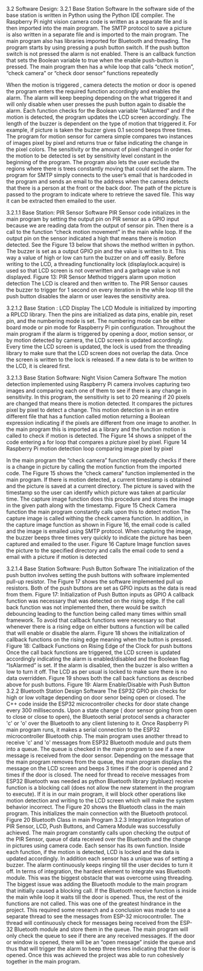 3.2 Software Design: 
3.2.1 Base Station Software
In the software side of the base station is written in Python using the Python IDE compiler. 
The Raspberry Pi night vision camera code is written as a separate file and is then imported into the main program.
The SMTP protocol to save a picture is also written in a separate file and is imported to the main program.
The main program also has libraries imported for Bluetooth and threading.
The program starts by using pressing a push button switch. If the push button switch is not pressed the alarm is not enabled. 
There is an callback function that sets the Boolean variable to true when the enable push-button is pressed. 
The main program then has a while loop that calls “check motion”, “check camera” or “check door sensor” functions repeatedly

When the motion is triggered , camera detects the motion or door is opened the program enters the required function accordingly and enables the alarm. 
The alarm will keep beeping depending on the what triggered it and will only disable when user presses the push button again to disable the alarm.
Each function checks for the Boolean variable “IsAlarmed” and if the motion is detected, the program updates the LCD screen accordingly.
The length of the buzzer is dependent on the type of motion that triggered it.
For example, if picture is taken the buzzer gives 0.1 second beeps three times.
The program for motion sensor for camera simple compares two instances of images pixel by pixel and returns true or 
false indicating the change in the pixel colors. The sensitivity or the amount of pixel changed in order for the motion to be 
detected is set by sensitivity level constant in the beginning of the program. 
The program also lets the user exclude the regions where there is trees constantly moving that could set the alarm.
The program for SMTP simply connects to the user’s email that is hardcoded in the program and sends an email to the address when 
the camera detects that there is a person at the front or the back door. The path of the picture is passed to the program to indicate
 where to retrieve the saved file. This way it can be extracted then emailed to the user.

3.2.1.1 Base Station: PIR Sensor Software
PIR Sensor code initializes in the main program by setting the output pin on PIR sensor as a 
GPIO input because we are reading data from the output of sensor pin. Then there is a call to the function 
“check motion movement” in the main while loop. If the output pin on the sensor indicated a high that means there is motion detected.
See the Figure 13 below that shows the method written in python. 
The buzzer is set as a output GPIO pin and the value is written to it.
This way a value of high or low can turn the buzzer on and off easily. Before writing to the LCD, a threading functionality lock (displaylock.acquire)
is used so that LCD screen is not overwritten and a garbage value is not displayed.
Figure 13: PIR Sensor Method triggers alarm upon motion detection
The LCD is cleared and then written to. The PIR Sensor causes the buzzer to trigger for 1 second on every iteration in 
the while loop till the push button disables the alarm or user leaves the sensitivity area.

3.2.1.2 Base Station : LCD Display
The LCD Module is initialized by importing a RPLCD library. Then the pins are initialized as data pins, enable pin, 
reset pin, and the numbering mode is set. The numbering mode can be either board mode or pin mode for Raspberry Pi pin configuration.
 Throughout the main program if the alarm is triggered by opening a door, motion sensor, or by motion detected by camera, 
the LCD screen is updated accordingly. Every time the LCD screen is updated, the lock is used from the threading library to make sure that 
the LCD screen does not overlap the data. Once the screen is written to the lock is released. If a new data is to be written to the LCD, 
it is cleared first.

3.2.1.3 Base Station Software: Night Vision Camera Software
The motion detection implemented using Raspberry Pi camera involves capturing two images and comparing each one of them to see if there
is any change in sensitivity. In this program, the sensitivity is set to 20 meaning if 20 pixels are changed that means there is motion detected. 
It compares the pictures pixel by pixel to detect a change. This motion detection is in an entire different file that has a
function called motion returning a Boolean expression indicating if the pixels are different from one image to another. 
In the main program this is imported as a library and the function motion is called to check if motion is detected.
The Figure 14 shows a snippet of the code entering a for loop that compares a picture pixel by pixel.
Figure 14 Raspberry Pi motion detection loop comparing image pixel by pixel

In the main program the “check camera” function repeatedly checks if there is a change in picture by calling the motion function 
from the imported code. The Figure 15 shows the “check camera” function implemented in the main program.
If there is motion detected, a current timestamp is obtained and the picture is saved at a current directory. 
The picture is saved with the timestamp so the user can identify which picture was taken at particular time. 
The capture image function does this procedure and stores the image in the given path along with the timestamp.
Figure 15 Check Camera function the main program constantly calls upon this to detect motion
The capture image is called withing the check camera function. In addition, in the capture image function as shown in Figure 16,
the email code is called and the image is emailed using SMTP protocol. When capturing the image, the buzzer beeps three times very 
quickly to indicate the picture has been captured and emailed to the user.
Figure 16 Capture Image function saves the picture to the specified directory and calls the email code to send a email with
a picture if motion is detected

3.2.1.4 Base Station Software: Push Button Software
The initialization of the push button involves setting the push buttons with software implemented pull-up resistor. 
The Figure 17 shows the software implemented pull up resistors. Both of the push buttons are set as GPIO inputs as the data is read from them.
Figure 17: Initialization of Push Button inputs as GPIO
A callback function was necessary that was detected on the rising edge. If the call back function was not implemented then,
there would be switch debouncing leading to the function being called many times within small framework.
To avoid that callback functions were necessary so that whenever there is a rising edge on either buttons a 
function will be called that will enable or disable the alarm. Figure 18 shows the initialization of callback 
functions on the rising edge meaning when the button is pressed.
Figure 18: Callback Functions on Rising Edge of the Clock for push buttons
Once the call back functions are triggered, the LCD screen is updated accordingly indicating the alarm is enabled/disabled 
and the Boolean flag “IsAlarmed” is set. If the alarm is disabled, then the buzzer is also written a low to turn it off.
The LCD as per usual is locked to make sure there is no data overridden. Figure 19 shows both the call back functions as
described above for push buttons.
Figure 19: Alarm Enable/Disable with Push Button 3.2.2 Bluetooth Station Design Software The ESP32 GPIO pin checks for high or 
low voltage depending on door senor being open or closed. The C++ code inside the ESP32 microcontroller checks for door state change every 300
milliseconds. Upon a state change ( door sensor going from open to close or close to open), the Bluetooth serial protocol sends a character
'c' or 'o' over the Bluetooth to any client listening to it. Once Raspberry Pi main program runs, it makes a serial connection to
the ESP32 microcontroller Bluetooth chip. The main program uses another thread to receive 'c' and 'o' messages from ESP32 Bluetooth
module and puts them into a queue. The queue is checked in the main program to see if a new message is received from the door sensor.
Depending on the message that the main program removes from the queue, the main program displays the message on the LCD screen and beeps 
3 times if the door is opened and 2 times if the door is closed. The need for thread to receive messages from ESP32 Bluetooth was needed as 
python Bluetooth library (pybluez) receive function is a blocking call (does not allow the new statement in the program to execute). 
If it is in our main program, it will block other operations like motion detection and writing to the LCD screen which will make the
system behavior incorrect. The Figure 20 shows the Bluetooth class in the main program. This initializes the main connection with the Bluetooth protocol.
Figure 20 Bluetooth Class in main Program 3.2.3 Integration Integration of PIR Sensor, LCD, Push Buttons, and Camera Module was successfully achieved. 
The main program constantly calls upon checking the output of the PIR Sensor, queue of data received over the Bluetooth and the change in pictures
using camera code. Each sensor has its own function. Inside each function, if the motion is detected, LCD is locked and the data is updated accordingly. 
In addition each sensor has a unique was of setting a buzzer. The alarm continuously keeps ringing till the
user decides to turn it off. In terms of integration, the hardest element to integrate was Bluetooth module. 
This was the biggest obstacle that was overcome using threading. The biggest issue was adding the Bluetooth module to the main program 
that initially caused a blocking call. If the Bluetooth receive function is inside the main while loop it waits till the door is opened. 
Thus, the rest of the functions are not called. This was one of the greatest hindrance in the project. This required some research and a
 conclusion was made to use a separate thread to see the messages from ESP-32 microcontroller. The thread will continuously check for messages 
being received from the ESP-32 Bluetooth module and store them in the queue. The main program will only check the queue to see if there are any
 received messages. If the door or window is opened, there will be an “open message” inside the queue and thus that will trigger the alarm to beep 
three times indicating that the door is opened. Once this was achieved the project was able to run cohesively together in the main program.